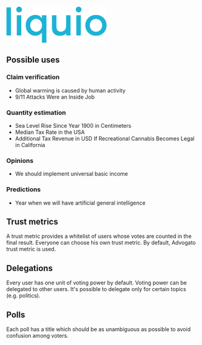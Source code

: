 ![liquio logo](web/static/assets/images/logo.png)

## Possible uses

### Claim verification
  * Global warming is caused by human activity
  * 9/11 Attacks Were an Inside Job

### Quantity estimation
  * Sea Level Rise Since Year 1900 in Centimeters
  * Median Tax Rate in the USA
  * Additional Tax Revenue in USD If Recreational Cannabis Becomes Legal in California

### Opinions
  * We should implement universal basic income

### Predictions
  * Year when we will have artificial general intelligence


## Trust metrics

A trust metric provides a whitelist of users whose votes are counted in the final result. Everyone can choose his own trust metric. By default, Advogato trust metric is used.

## Delegations

Every user has one unit of voting power by default. Voting power can be delegated to other users. It's possible to delegate only for certain topics (e.g. politics).

## Polls

Each poll has a title which should be as unambiguous as possible to avoid confusion among voters.
